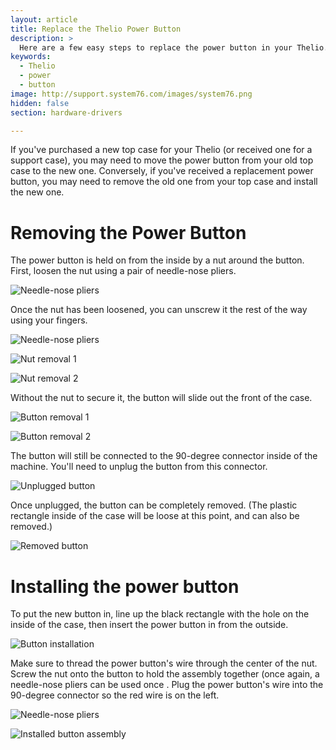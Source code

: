 ```yaml
---
layout: article
title: Replace the Thelio Power Button
description: >
  Here are a few easy steps to replace the power button in your Thelio.
keywords:
  - Thelio
  - power
  - button
image: http://support.system76.com/images/system76.png
hidden: false
section: hardware-drivers

---
```


If you've purchased a new top case for your Thelio (or received one for a support case), you may need to move the power button from your old top case to the new one. Conversely, if you've received a replacement power button, you may need to remove the old one from your top case and install the new one.

# Removing the Power Button

The power button is held on from the inside by a nut around the button. First, loosen the nut using a pair of needle-nose pliers.

![Needle-nose pliers](/images/thelio-power-button/pliers-1.jpg)

Once the nut has been loosened, you can unscrew it the rest of the way using your fingers.

![Needle-nose pliers](/images/thelio-power-button/unscrew.jpg)

![Nut removal 1](/images/thelio-power-button/hand-1.jpg)

![Nut removal 2](/images/thelio-power-button/hand-2.jpg)

Without the nut to secure it, the button will slide out the front of the case.

![Button removal 1](/images/thelio-power-button/button-front-1.jpg)

![Button removal 2](/images/thelio-power-button/button-front-1.jpg)

The button will still be connected to the 90-degree connector inside of the machine. You'll need to unplug the button from this connector.

![Unplugged button](/images/thelio-power-button/unplugged.jpg)

Once unplugged, the button can be completely removed. (The plastic rectangle inside of the case will be loose at this point, and can also be removed.)

![Removed button](/images/thelio-power-button/removed-button.jpg)

# Installing the power button

To put the new button in, line up the black rectangle with the hole on the inside of the case, then insert the power button in from the outside.

![Button installation](/images/thelio-power-button/button-front-3.jpg)

Make sure to thread the power button's wire through the center of the nut. Screw the nut onto the button to hold the assembly together (once again, a needle-nose pliers can be used once . Plug the power button's wire into the 90-degree connector so the red wire is on the left.

![Needle-nose pliers](/images/thelio-power-button/pliers-2.jpg)

![Installed button assembly](/images/thelio-power-button/installed.jpg)
